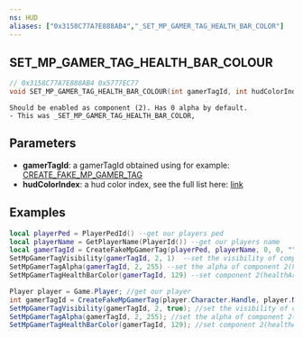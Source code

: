 ```yaml
---
ns: HUD
aliases: ["0x3158C77A7E888AB4","_SET_MP_GAMER_TAG_HEALTH_BAR_COLOR"]
---
```

## SET_MP_GAMER_TAG_HEALTH_BAR_COLOUR

```c
// 0x3158C77A7E888AB4 0x5777EC77
void SET_MP_GAMER_TAG_HEALTH_BAR_COLOUR(int gamerTagId, int hudColorIndex);
```

```
Should be enabled as component (2). Has 0 alpha by default.  
- This was _SET_MP_GAMER_TAG_HEALTH_BAR_COLOR,  
```

## Parameters
* **gamerTagId**: a gamerTagId obtained using  for example: [CREATE_FAKE_MP_GAMER_TAG](https://runtime.fivem.net/doc/natives/?_0xBFEFE3321A3F5015)
* **hudColorIndex**: a hud color index, see the full list here: [link](pastebin.com/d9aHPbXN)

## Examples
```lua
local playerPed = PlayerPedId() --get our players ped
local playerName = GetPlayerName(PlayerId()) --get our players name
local gamerTagId = CreateFakeMpGamerTag(playerPed, playerName, 0, 0, "", 0) --create a gamer tag
SetMpGamerTagVisibility(gamerTagId, 2, 1)  --set the visibility of component 2(healthArmour) to true
SetMpGamerTagAlpha(gamerTagId, 2, 255) --set the alpha of component 2(healthArmour) to 255
SetMpGamerTagHealthBarColor(gamerTagId, 129) --set component 2(healthArmour) color to 129(HUD_COLOUR_YOGA) 
```

```cs
Player player = Game.Player; //get our player
int gamerTagId = CreateFakeMpGamerTag(player.Character.Handle, player.Name, false, false, null, 0); //create a gamer tag
SetMpGamerTagVisibility(gamerTagId, 2, true); //set the visibility of component 2(healthArmour) to true
SetMpGamerTagAlpha(gamerTagId, 2, 255); //set the alpha of component 2(healthArmour) to 255
SetMpGamerTagHealthBarColor(gamerTagId, 129); //set component 2(healthArmour) color to 129(HUD_COLOUR_YOGA) 
```
